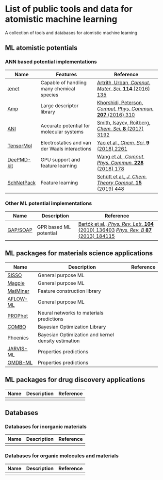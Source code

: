 # List of public tools and data for atomistic machine learning

A collection of tools and databases for atomistic machine learning

## ML atomistic potentials

### ANN based potential implementations

| Name                                                                   | Features                                      | Reference                                                                                                    |
| ---------------------------------------------------------------------- | --------------------------------------------- | ------------------------------------------------------------------------------------------------------------ |
| [ænet](http://ann.atomistic.net)                                       | Capable of handling many chemical species     | [Artrith, Urban, *Comput. Mater. Sci.* **114** (2016) 135](https://doi.org/10.1016/j.commatsci.2015.11.047)  |
| [Amp](https://bitbucket.org/andrewpeterson/amp)                        | Large descriptor library                      | [Khorshidi, Peterson, *Comput. Phys. Commun.* **207** (2016) 310](https://doi.org/10.1016/j.cpc.2016.05.010) |
| [ANI](https://github.com/isayev/ASE_ANI)                               | Accurate potential for molecular systems      | [Smith, Isayev, Roitberg, *Chem. Sci.* **8** (2017) 3192](https://doi.org/10.1039/C6SC05720A)                |
| [TensorMol](https://github.com/jparkhill/TensorMol)                    | Electrostatics and van der Waals interactions | [Yao et al., *Chem. Sci.* **9** (2018) 2261](https://doi.org/10.1039/C7SC04934J)                             |
| [DeePMD-kit](https://github.com/deepmodeling/deepmd-kit)               | GPU support and feature learning              | [Wang et al., *Comput. Phys. Commun.* **228** (2018) 178](https://doi.org/10.1016/j.cpc.2018.03.016)         |
| [SchNetPack](https://github.com/atomistic-machine-learning/schnetpack) | Feature learning                              | [Schütt et al., *J. Chem. Theory Comput.* **15** (2019) 448](https://doi.org/10.1021/acs.jctc.8b00908)       |

### Other ML potential implementations

| Name                                          | Description            | Reference                                                                                                                                                                                   |
| --------------------------------------------- | ---------------------- | ------------------------------------------------------------------------------------------------------------------------------------------------------------------------------------------- |
| [GAP/SOAP](http://libatoms.org/Home/Software) | GPR based ML potential | [Bartók et al., *Phys. Rev. Lett.* **104** (2010) 136403](https://doi.org/10.1103/PhysRevLett.104.136403) [*Phys. Rev. B* **87** (2013) 184115](https://doi.org/10.1103/PhysRevB.87.184115) |

## ML packages for materials science applications

| Name                                                       | Description                                         | Reference |
| ---------------------------------------------------------- | --------------------------------------------------- | --------- |
| [SISSO](https://github.com/rouyang2017/SISSO)              | General purpose ML                                  |           |
| [Magpie](https://bitbucket.org/wolverton/magpie)           | General purpose ML                                  |           |
| [MatMiner](https://hackingmaterials.github.io/matminer)    | Feature construction library                        |           |
| [AFLOW-ML](http://aflowlib.org/aflow-ml/)                  | General purpose ML                                  |           |
| [PROPhet](https://biklooost.github.io/PROPhet/)            | Neural networks to materials predictions            |           |
| [COMBO](https://github.com/tsudalab/combo)                 | Bayesian Optimization Library                       |           |
| [Phoenics](https://github.com/aspuru-guzik-group/phoenics) | Bayesian Optimization and kernel density estimation |           |
| [JARVIS-ML](https://ctcms.nist.gov/jarvisml/)              | Properties predictions                              |           |
| [OMDB-ML](https://omdb.mathub.io/ml)                       | Properties predictions                              |           |

## ML packages for drug discovery applications

| Name | Description | Reference |
| ---- | ----------- | --------- |
|      |             |           |

## Databases

### Databases for inorganic materials

| Name | Description | Reference |
| ---- | ----------- | --------- |
|      |             |           |

### Databases for organic molecules and materials

| Name | Description | Reference |
| ---- | ----------- | --------- |
|      |             |           |
